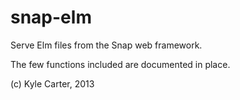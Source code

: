 snap-elm
========

Serve Elm files from the Snap web framework.

The few functions included are documented in place.

(c) Kyle Carter, 2013
